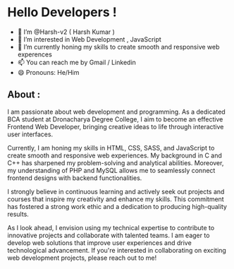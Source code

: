 # Hello Developers !
- 👋 I’m @Harsh-v2 ( Harsh Kumar )
- 👀 I’m interested in Web Development , JavaScript
- 🌱 I’m currently honing my skills to create smooth and responsive web experences
- 📫 You can reach me by Gmail / Linkedin
- 😄 Pronouns: He/Him

## About :
  I am passionate about web development and programming. As a dedicated BCA student at Dronacharya Degree College, I aim to become an effective Frontend Web Developer, bringing creative ideas to life through interactive user interfaces.
    
  Currently, I am honing my skills in HTML, CSS, SASS, and JavaScript to create smooth and responsive web experiences. My background in C and C++ has sharpened my problem-solving and analytical abilities. Moreover, my understanding of PHP and MySQL allows me to seamlessly connect frontend designs with backend functionalities.
  
  I strongly believe in continuous learning and actively seek out projects and courses that inspire my creativity and enhance my skills. This commitment has fostered a strong work ethic and a dedication to producing high-quality results.
  
  As I look ahead, I envision using my technical expertise to contribute to innovative projects and collaborate with talented teams. I am eager to develop web solutions that improve user experiences and drive technological advancement. If you're interested in collaborating on exciting web development projects, please reach out to me!

<!---
Harsh-v2/Harsh-v2 is a ✨ special ✨ repository because its `README.md` (this file) appears on your GitHub profile.
You can click the Preview link to take a look at your changes.
--->

